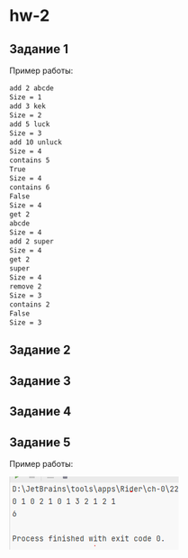 # hw-2

## Задание 1

Пример работы:
```
add 2 abcde
Size = 1
add 3 kek
Size = 2
add 5 luck
Size = 3
add 10 unluck
Size = 4
contains 5
True
Size = 4
contains 6
False
Size = 4
get 2
abcde
Size = 4
add 2 super
Size = 4
get 2
super
Size = 4
remove 2
Size = 3
contains 2
False
Size = 3
```

## Задание 2

## Задание 3

## Задание 4

## Задание 5

Пример работы:

![task-5.png](imgs/task-5.png)